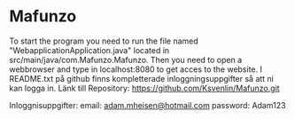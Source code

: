 # Mafunzo
To start the program you need to run the file named "WebapplicationApplication.java" located in src/main/java/com.Mafunzo.Mafunzo. Then you need to open a webbrowser and type in localhost:8080 to get acces to the website.
I README.txt på github finns kompletterade inloggningsuppgifter så att ni kan logga in.
Länk till Repository:
https://github.com/Ksvenlin/Mafunzo.git

Inloggnisuppgifter: 
email: adam.mheisen@hotmail.com 
password: Adam123
